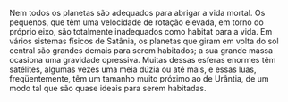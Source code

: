 ﻿Nem todos os planetas são adequados para abrigar a vida mortal. Os pequenos, que têm uma velocidade de rotação elevada, em torno do próprio eixo, são totalmente inadequados como habitat para a vida. Em vários sistemas físicos de Satânia, os planetas que giram em volta do sol central são grandes demais para serem habitados; a sua grande massa ocasiona uma gravidade opressiva. Muitas dessas esferas enormes têm satélites, algumas vezes uma meia dúzia ou até mais, e essas luas, freqüentemente, têm um tamanho muito próximo ao de Urântia, de um modo tal que são quase ideais para serem habitadas.